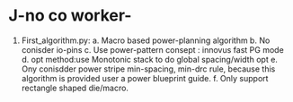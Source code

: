 # J-no co worker-
1. First_algorithm.py:
    a. Macro based power-planning algorithm
    b. No conisder io-pins
    c. Use power-pattern consept : innovus fast PG mode
    d. opt method:use Monotonic stack to do global spacing/width opt
    e. Ony conisdder power stripe min-spacing, min-drc rule, because this algorithm is provided user a power blueprint guide.
    f. Only support rectangle shaped die/macro.


